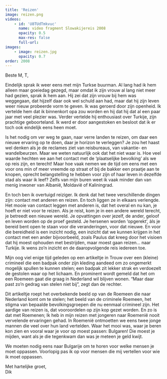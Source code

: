 ```yaml
---
title: 'Reizen'
image: reizen.png
videos:
    - id: 'U8TUdTmkvuc'
      name: video fragment Slowakijereis 2008
      opacity: 0.5
      max-res: false
      full-url: 
images:
    - image: reizen.jpg
      opacity: 0.7
order: 2008
---
```



Beste  M, T,

Eindelijk sprak ik weer eens met mijn Turkse buurman. Al lang had ik hem alleen maar goeiedag gezegd, maar omdat ik zijn vrouw al lang niet meer had gezien, sprak ik hem aan. Hij zei dat zijn vrouw bij hem was weggegaan, dat hijzelf daar ook wel schuld aan had, maar dat hij zijn leven weer nieuw probeerde vorm te geven. Ik was geroerd door zijn openheid. Ik vertelde hem dat ik binnenkort opa zou worden en hij dat hij dat al een paar jaar met veel plezier was. Verder vertelde hij enthousiast over Turkije, zijn prachtige geboorteland. Ik werd er door aangestoken en besloot dat ik er toch ook eindelijk eens heen moet.

Is het nodig om ver weg te gaan, naar verre landen te reizen, om daar een nieuwe ervaring op te doen, daar je horizon te verleggen? Je zou het haast wel denken als je de reclames ziet van reisbureaus, van vakantie- en wandelbeurzen. Maar we weten natuurlijk ook dat het niet waar is. Hoe veel waarde hechten we aan het contact met de ‘plaatselijke bevolking’ als we op reis zijn, en terecht! Maar hoe vaak nemen we de tijd om eens met een voor ons min of meer vreemde op straat of bij de bakker een praatje aan te knopen, oprecht belangstelling te hebben voor zijn of haar leven in dezelfde stad als waar ik leef? Zelfs van mijn buren weet ik vaak minder dan van menig inwoner van Albanië, Moldavië of Kaliningrad.

En toch ben ik overtuigd reiziger. Ik denk dat het twee verschillende dingen zijn: contact met anderen en reizen. En toch liggen ze in elkaars verlengde. Het mooie van contact leggen met anderen is, dat het overal en nu kan, je hoeft er niet voor te reizen. Als je reist, kom je in een andere wereld terecht, je betreedt een nieuwe wereld. Je opvattingen over jezelf, de ander, geloof en leven worden op de proef gesteld. Je hersenen worden ‘opgerekt’, àls je bereid bent open te staan voor die veranderingen, voor dat nieuwe. En voor die bereidheid is een inzicht nodig, een inzicht dat we kunnen krijgen in het contact met een ander bijvoorbeeld, zoals Paulus dat kreeg door het visioen dat hij moest ophouden met bestrijden, maar moest gaan reizen… naar Turkije. Ik wens zo’n inzicht en de daaropvolgende reis iedereen toe.

Mijn oog viel enige tijd geleden op een artikeltje in Trouw over een (kleine) crimineel die een badpak onder zijn kleding aandeed om zo ongemerkt mogelijk spullen te kunnen stelen; een badpak zit lekker strak en verdoezelt de gestolen waar op het lichaam. En prominent wordt gemeld dat het om een Roemeen gaat die graag in Nederland wil blijven wonen. “Maar daar past zo’n gedrag van stelen niet bij”, zegt dan de rechter. 

Dit artikeltje roept het overbekende beeld op van de Roemeen die naar Nederland komt om te stelen; het beeld van de criminele Roemeen, het stigma van bepaalde bevolkingsgroepen die nu eenmaal crimineel zijn. Het aardige van reizen is, dat vooroordelen op zijn kop gezet worden. En zo is dat met Roemenen; Ik heb in mijn reizen met jongeren naar Roemenië nooit vervelende ervaringen gehad. 
In Roemenië ontmoetten we eens twee jonge mannen die veel over hun land vertelden. Waar het mooi was, waar je beren kon zien en vooral waar je voor op moest passen: Bulgaren! Die moest je mijden, want als je die tegenkwam dan was je meteen je geld kwijt.

We moeten nodig eens naar Bulgarije om te horen voor welke mensen je moet oppassen.
Voorlopig pas ik op voor mensen die mij vertellen voor wie ik moet oppassen.

Met hartelijke groet,<br/>
Dik 
